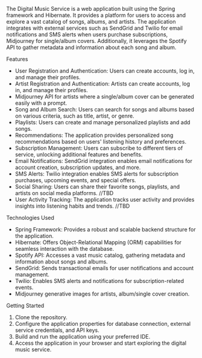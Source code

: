 The Digital Music Service is a web application built using the Spring framework and Hibernate. It provides a platform for users to access and explore a vast catalog of songs, albums, and artists. The application integrates with external services such as SendGrid and Twilio for email notifications and SMS alerts when users purchase subscriptions, Midjourney for single/album covers. Additionally, it leverages the Spotify API to gather metadata and information about each song and album.

Features
* User Registration and Authentication: Users can create accounts, log in, and manage their profiles.
* Artist Registration and Authentication: Artists can create accounts, log in, and manage their profiles.
* Midjourney API for artists where a single/album cover can be generated easily with a prompt.
* Song and Album Search: Users can search for songs and albums based on various criteria, such as title, artist, or genre.
* Playlists: Users can create and manage personalized playlists and add songs.
* Recommendations: The application provides personalized song recommendations based on users' listening history and preferences.
* Subscription Management: Users can subscribe to different tiers of service, unlocking additional features and benefits.
* Email Notifications: SendGrid integration enables email notifications for account creation, subscription updates, and more.
* SMS Alerts: Twilio integration enables SMS alerts for subscription purchases, upcoming events, and special offers.
* Social Sharing: Users can share their favorite songs, playlists, and artists on social media platforms. //TBD
* User Activity Tracking: The application tracks user activity and provides insights into listening habits and trends. //TBD

Technologies Used
* Spring Framework: Provides a robust and scalable backend structure for the application.
* Hibernate: Offers Object-Relational Mapping (ORM) capabilities for seamless interaction with the database.
* Spotify API: Accesses a vast music catalog, gathering metadata and information about songs and albums.
* SendGrid: Sends transactional emails for user notifications and account management.
* Twilio: Enables SMS alerts and notifications for subscription-related events.
* Midjourney generative images for artists, album/single cover creation.

Getting Started
1. Clone the repository.
2. Configure the application properties for database connection, external service credentials, and API keys.
3. Build and run the application using your preferred IDE.
4. Access the application in your browser and start exploring the digital music service.
